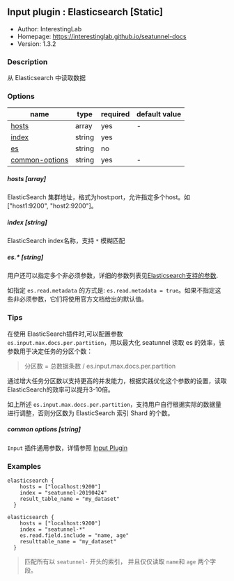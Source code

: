 ## Input plugin : Elasticsearch [Static]

* Author: InterestingLab
* Homepage: https://interestinglab.github.io/seatunnel-docs
* Version: 1.3.2

### Description

从 Elasticsearch 中读取数据

### Options

| name | type | required | default value |
| --- | --- | --- | --- |
| [hosts](#hosts-array) | array | yes | - |
| [index](#index-string) | string | yes |  |
| [es](#es-string) | string | no |  |
| [common-options](#common-options-string)| string | yes | - |


##### hosts [array]

ElasticSearch 集群地址，格式为host:port，允许指定多个host。如 \["host1:9200", "host2:9200"]。


##### index [string]

ElasticSearch index名称，支持 `*` 模糊匹配


##### es.* [string]

用户还可以指定多个非必须参数，详细的参数列表见[Elasticsearch支持的参数](https://www.elastic.co/guide/en/elasticsearch/hadoop/current/configuration.html#cfg-mapping).

如指定 `es.read.metadata` 的方式是: `es.read.metadata = true`。如果不指定这些非必须参数，它们将使用官方文档给出的默认值。

### Tips

在使用 ElasticSearch插件时,可以配置参数 `es.input.max.docs.per.partition`，用以最大化 seatunnel 读取 es 的效率，该参数用于决定任务的分区个数：

> 分区数 = 总数据条数 / es.input.max.docs.per.partition

通过增大任务分区数以支持更高的并发能力，根据实践优化这个参数的设置，读取ElasticSearch的效率可以提升3-10倍。


如上所述 `es.input.max.docs.per.partition`，支持用户自行根据实际的数据量进行调整，否则分区数为 ElasticSearch 索引 Shard 的个数。

##### common options [string]

`Input` 插件通用参数，详情参照 [Input Plugin](/zh-cn/v1/configuration/input-plugin)


### Examples

```
elasticsearch {
    hosts = ["localhost:9200"]
    index = "seatunnel-20190424"
    result_table_name = "my_dataset"
  }
```


```
elasticsearch {
    hosts = ["localhost:9200"]
    index = "seatunnel-*"
    es.read.field.include = "name, age"
    resulttable_name = "my_dataset"
  }
```

> 匹配所有以 `seatunnel-` 开头的索引， 并且仅仅读取 `name`和 `age` 两个字段。
